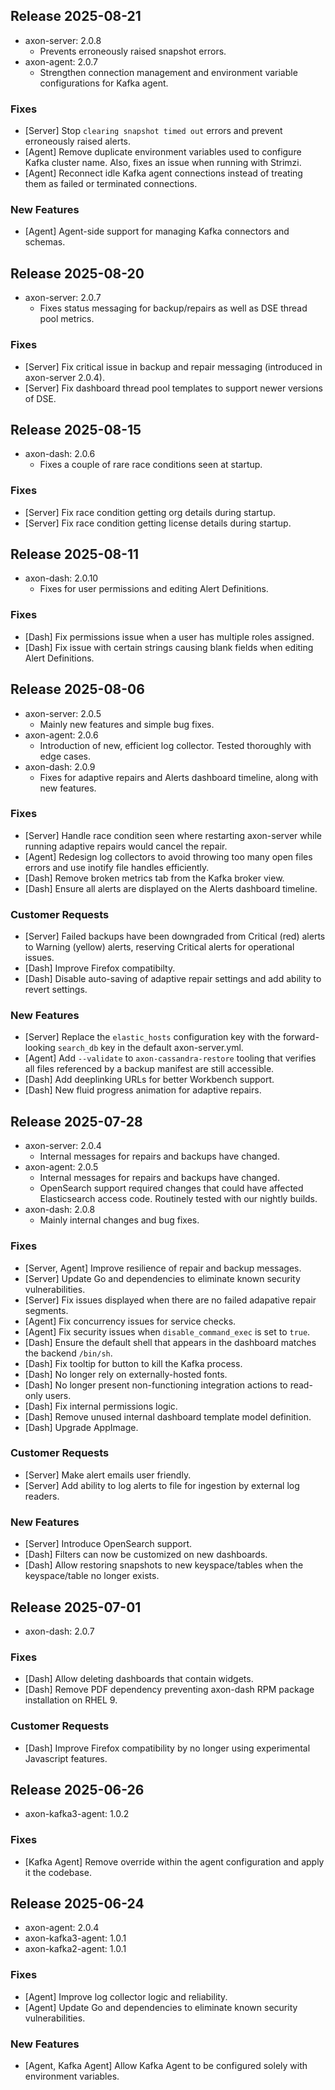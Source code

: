 ## Release 2025-08-21

* axon-server: 2.0.8
    * Prevents erroneously raised snapshot errors.
* axon-agent: 2.0.7
    * Strengthen connection management and environment variable configurations for Kafka agent.

### Fixes

* [Server] Stop `clearing snapshot timed out` errors and prevent erroneously raised alerts.
* [Agent] Remove duplicate environment variables used to configure Kafka cluster name. Also, fixes an issue when running with Strimzi.
* [Agent] Reconnect idle Kafka agent connections instead of treating them as failed or terminated connections.

### New Features

* [Agent] Agent-side support for managing Kafka connectors and schemas.

## Release 2025-08-20

* axon-server: 2.0.7
    * Fixes status messaging for backup/repairs as well as DSE thread pool metrics.

### Fixes

* [Server] Fix critical issue in backup and repair messaging (introduced in axon-server 2.0.4).
* [Server] Fix dashboard thread pool templates to support newer versions of DSE.

## Release 2025-08-15

* axon-dash: 2.0.6
    * Fixes a couple of rare race conditions seen at startup.

### Fixes

* [Server] Fix race condition getting org details during startup.
* [Server] Fix race condition getting license details during startup.

## Release 2025-08-11

* axon-dash: 2.0.10
    * Fixes for user permissions and editing Alert Definitions.

### Fixes

* [Dash] Fix permissions issue when a user has multiple roles assigned.
* [Dash] Fix issue with certain strings causing blank fields when editing Alert Definitions.

## Release 2025-08-06

* axon-server: 2.0.5
    * Mainly new features and simple bug fixes.
* axon-agent: 2.0.6
    * Introduction of new, efficient log collector. Tested thoroughly with edge cases.
* axon-dash: 2.0.9
    * Fixes for adaptive repairs and Alerts dashboard timeline, along with new features.

### Fixes

* [Server] Handle race condition seen where restarting axon-server while running adaptive repairs would cancel the repair.
* [Agent] Redesign log collectors to avoid throwing too many open files errors and use inotify file handles efficiently.
* [Dash] Remove broken metrics tab from the Kafka broker view.
* [Dash] Ensure all alerts are displayed on the Alerts dashboard timeline.

### Customer Requests

* [Server] Failed backups have been downgraded from Critical (red) alerts to Warning (yellow) alerts, reserving Critical alerts for operational issues.
* [Dash] Improve Firefox compatibilty.
* [Dash] Disable auto-saving of adaptive repair settings and add ability to revert settings.

### New Features

* [Server] Replace the `elastic_hosts` configuration key with the forward-looking `search_db` key in the default axon-server.yml.
* [Agent] Add `--validate` to `axon-cassandra-restore` tooling that verifies all files referenced by a backup manifest are still accessible.
* [Dash] Add deeplinking URLs for better Workbench support.
* [Dash] New fluid progress animation for adaptive repairs.

## Release 2025-07-28

* axon-server: 2.0.4
    * Internal messages for repairs and backups have changed.
* axon-agent: 2.0.5
    * Internal messages for repairs and backups have changed.
    * OpenSearch support required changes that could have affected Elasticsearch access
      code. Routinely tested with our nightly builds.
* axon-dash: 2.0.8
    * Mainly internal changes and bug fixes.

### Fixes

* [Server, Agent] Improve resilience of repair and backup messages.
* [Server] Update Go and dependencies to eliminate known security vulnerabilities.
* [Server] Fix issues displayed when there are no failed adapative repair segments.
* [Agent] Fix concurrency issues for service checks.
* [Agent] Fix security issues when `disable_command_exec` is set to `true`.
* [Dash] Ensure the default shell that appears in the dashboard matches the backend `/bin/sh`.
* [Dash] Fix tooltip for button to kill the Kafka process.
* [Dash] No longer rely on externally-hosted fonts.
* [Dash] No longer present non-functioning integration actions to read-only users.
* [Dash] Fix internal permissions logic.
* [Dash] Remove unused internal dashboard template model definition.
* [Dash] Upgrade AppImage.

### Customer Requests

* [Server] Make alert emails user friendly.
* [Server] Add ability to log alerts to file for ingestion by external log readers.

### New Features

* [Server] Introduce OpenSearch support.
* [Dash] Filters can now be customized on new dashboards.
* [Dash] Allow restoring snapshots to new keyspace/tables when the keyspace/table no longer exists.

## Release 2025-07-01

* axon-dash: 2.0.7

### Fixes

* [Dash] Allow deleting dashboards that contain widgets.
* [Dash] Remove PDF dependency preventing axon-dash RPM package installation on RHEL 9.

### Customer Requests

* [Dash] Improve Firefox compatibility by no longer using experimental Javascript features.

## Release 2025-06-26

* axon-kafka3-agent: 1.0.2

### Fixes

* [Kafka Agent] Remove override within the agent configuration and apply it the codebase.

## Release 2025-06-24

* axon-agent: 2.0.4
* axon-kafka3-agent: 1.0.1
* axon-kafka2-agent: 1.0.1

### Fixes

* [Agent] Improve log collector logic and reliability.
* [Agent] Update Go and dependencies to eliminate known security vulnerabilities.

### New Features

* [Agent, Kafka Agent] Allow Kafka Agent to be configured solely with environment variables.
